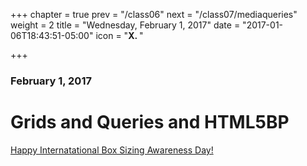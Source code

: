 +++
chapter = true
prev = "/class06"
next = "/class07/mediaqueries"
weight = 2
title = "Wednesday, February 1, 2017"
date = "2017-01-06T18:43:51-05:00"
icon = "<b>X. </b>"

+++

### February 1, 2017

# Grids and Queries and HTML5BP

[Happy Internatational Box Sizing Awareness Day!](https://css-tricks.com/international-box-sizing-awareness-day/)
